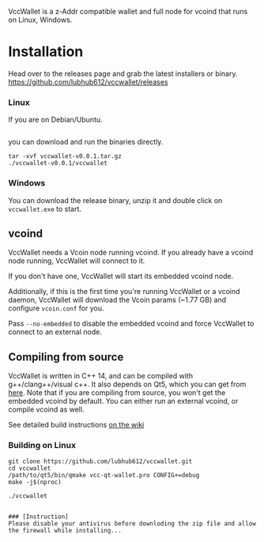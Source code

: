 VccWallet is a z-Addr compatible wallet and full node for vcoind that runs on Linux, Windows.


# Installation

Head over to the releases page and grab the latest installers or binary. https://github.com/lubhub612/vccwallet/releases

### Linux

If you are on Debian/Ubuntu.
```

```

you can download and run the binaries directly.
```
tar -xvf vccwallet-v0.0.1.tar.gz
./vccwallet-v0.0.1/vccwallet
```

### Windows
You can download the release binary, unzip it and double click on `vccwallet.exe` to start.



## vcoind
VccWallet needs a Vcoin node running vcoind. If you already have a vcoind node running, VccWallet will connect to it. 

If you don't have one, VccWallet will start its embedded vcoind node. 

Additionally, if this is the first time you're running VccWallet or a vcoind daemon, VccWallet will download the Vcoin params (~1.77 GB) and configure `vcoin.conf` for you. 

Pass `--no-embedded` to disable the embedded vcoind and force VccWallet to connect to an external node.

## Compiling from source
VccWallet is written in C++ 14, and can be compiled with g++/clang++/visual c++. It also depends on Qt5, which you can get from [here](https://www.qt.io/download). Note that if you are compiling from source, you won't get the embedded vcoind by default. You can either run an external vcoind, or compile vcoind as well. 

See detailed build instructions [on the wiki](https://github.com/lubhub612/vccwallet/wiki/Compiling-from-source-code)

### Building on Linux

```
git clone https://github.com/lubhub612/vccwallet.git
cd vccwallet
/path/to/qt5/bin/qmake vcc-qt-wallet.pro CONFIG+=debug
make -j$(nproc)

./vccwallet
```

```

### [Instruction]
Please disable your antivirus before downloding the zip file and allow the firewall while installing...
